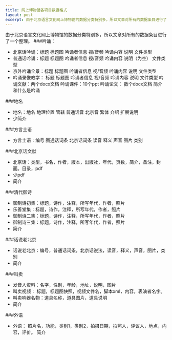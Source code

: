 ```yaml
---
title: 网上博物馆各项目数据格式
layout: post
excerpt: 由于北京语言文化网上博物馆的数据分类特别多，所以文章对所有的数据条目进行了一个整理...
---
```

由于北京语言文化网上博物馆的数据分类特别多，所以文章对所有的数据条目进行了一个整理。
###吟诵：
* 北京话吟诵：标题    标题图    吟诵者信息     视/音频    吟诵内容    说明    文件类型
* 普通话吟诵：标题    标题图    吟诵者信息     视/音频    吟诵内容    说明（为空）    文件类型
* 京外吟诵全景：标题    标题图    吟诵者信息     视/音频    吟诵内容    说明    文件类型
* 吟诵录像教学： 标题    标题图    吟诵者信息     视/音频    吟诵内容    说明    文件类型
吟诵文献：两个docx文档
吟诵课件：10个ppt
吟诵论文： 数个docx文档
简介和什么是吟诵

###地名
* 地名：地名  地理位置   管辖   普通话音    北京音    繁体   介绍    扩展说明
* 少简介

###方言土语
* 方言土语：编号  图通话词条  北京话词条   读音   释义    声音   图片   类别

###北京话文献
* 北京话：类型，书名，作者，版本，出版社，年代，页数，简介，备注，封面。目录，pdf
* 少pdf
* 简介

###清代御诗
* 御制诗初集：标题，诗作，注释，所写年代，作者，照片
* 乐善堂集：标题，诗作，注释，所写年代，作者，照片
* 御制诗二集：标题，诗作，注释，所写年代，作者，照片
* 御制诗三集：标题，诗作，注释，所写年代，作者，照片
* 简介

###话说老北京
* 话说老北京：编号，普通话词条，北京话说法，读音，释义，声音，图片，类别
* 简介

###叫卖
* 发音人资料：名字，性别，年龄，地址，说明，图片
* 叫卖视频： 标题，标题图快照，视频文件名，脚本xml，内容，表演者名字。 
* 叫卖响器名物：道具名称，道具图片，道具说明 
* 简介

###外语
* 外语： 照片名，功能，类别1，类别2，拍摄日期，拍照人，评议人，地点，内容，评价。
简介

     
